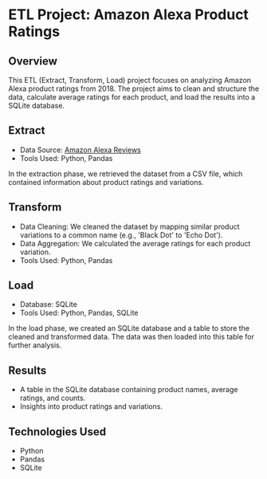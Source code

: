 # ETL Project: Amazon Alexa Product Ratings

## Overview

This ETL (Extract, Transform, Load) project focuses on analyzing Amazon Alexa product ratings from 2018. The project aims to clean and structure the data, calculate average ratings for each product, and load the results into a SQLite database.

## Extract

- Data Source: [Amazon Alexa Reviews](https://www.kaggle.com/datasets/sid321axn/amazon-alexa-reviews)
- Tools Used: Python, Pandas

In the extraction phase, we retrieved the dataset from a CSV file, which contained information about product ratings and variations.

## Transform

- Data Cleaning: We cleaned the dataset by mapping similar product variations to a common name (e.g., 'Black Dot' to 'Echo Dot').
- Data Aggregation: We calculated the average ratings for each product variation.
- Tools Used: Python, Pandas

## Load

- Database: SQLite
- Tools Used: Python, Pandas, SQLite

In the load phase, we created an SQLite database and a table to store the cleaned and transformed data. The data was then loaded into this table for further analysis.

## Results

- A table in the SQLite database containing product names, average ratings, and counts.
- Insights into product ratings and variations.

## Technologies Used

- Python
- Pandas
- SQLite
